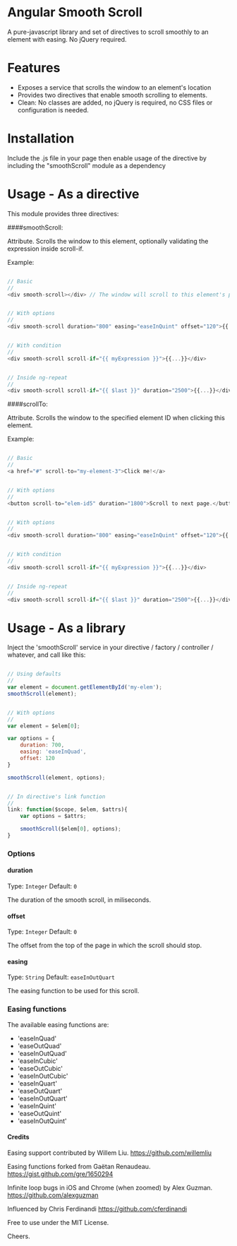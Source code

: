 Angular Smooth Scroll
==============

A pure-javascript library and set of directives to scroll smoothly to an element with easing. No jQuery required.

# Features

  * Exposes a service that scrolls the window to an element's location
  * Provides two directives that enable smooth scrolling to elements.
  * Clean: No classes are added, no jQuery is required, no CSS files or configuration is needed.


# Installation

Include the .js file in your page then enable usage of the directive by including the "smoothScroll" module
as a dependency


# Usage - As a directive

This module provides three directives:

####smoothScroll:

Attribute. Scrolls the window to this element, optionally validating the expression inside scroll-if.

Example:
```js

// Basic
//
<div smooth-scroll></div> // The window will scroll to this element's position when compiling this directive


// With options
//
<div smooth-scroll duration="800" easing="easeInQuint" offset="120">{{...}}</div>


// With condition
//
<div smooth-scroll scroll-if="{{ myExpression }}">{{...}}</div>


// Inside ng-repeat
//
<div smooth-scroll scroll-if="{{ $last }}" duration="2500">{{...}}</div>
```


####scrollTo:

Attribute. Scrolls the window to the specified element ID when clicking this element.

Example:
```js

// Basic
//
<a href="#" scroll-to="my-element-3">Click me!</a>


// With options
//
<button scroll-to="elem-id5" duration="1800">Scroll to next page.</button>


// With options
//
<div smooth-scroll duration="800" easing="easeInQuint" offset="120">{{...}}</div>


// With condition
//
<div smooth-scroll scroll-if="{{ myExpression }}">{{...}}</div>


// Inside ng-repeat
//
<div smooth-scroll scroll-if="{{ $last }}" duration="2500">{{...}}</div>
```


# Usage - As a library

Inject the 'smoothScroll' service in your directive / factory / controller / whatever, and call like this:

```js

// Using defaults
//
var element = document.getElementById('my-elem');
smoothScroll(element);


// With options
//
var element = $elem[0];

var options = {
	duration: 700,
	easing: 'easeInQuad',
	offset: 120
}

smoothScroll(element, options);


// In directive's link function
//
link: function($scope, $elem, $attrs){
	var options = $attrs;

	smoothScroll($elem[0], options);
}


```

### Options

#### duration
Type: `Integer`
Default: `0`

The duration of the smooth scroll, in miliseconds.

#### offset
Type: `Integer`
Default: `0`

The offset from the top of the page in which the scroll should stop.

#### easing
Type: `String`
Default: `easeInOutQuart`

The easing function to be used for this scroll.

### Easing functions

The available easing functions are:
 * 'easeInQuad'
 * 'easeOutQuad'
 * 'easeInOutQuad'
 * 'easeInCubic'
 * 'easeOutCubic'
 * 'easeInOutCubic'
 * 'easeInQuart'
 * 'easeOutQuart'
 * 'easeInOutQuart'
 * 'easeInQuint'
 * 'easeOutQuint'
 * 'easeInOutQuint'

#### Credits

Easing support contributed by Willem Liu.
https://github.com/willemliu

Easing functions forked from Gaëtan Renaudeau.
https://gist.github.com/gre/1650294

Infinite loop bugs in iOS and Chrome (when zoomed) by Alex Guzman.
https://github.com/alexguzman

Influenced by Chris Ferdinandi
https://github.com/cferdinandi

Free to use under the MIT License.


Cheers.